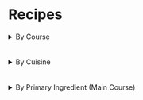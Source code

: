 # Recipes

<details>
    <summary>
        By Course
    </summary>

## Breakfast

- [Cranberry Bread](Breakfast/cranberry_bread.md)
- [Henrik's Oatmeal](Breakfast/henriks_oatmeal.md)
- [Kale Smoothie](Breakfast/kale_smoothie.md)
- [Poop Smoothie](Breakfast/poop_smoothie.md)
- [Pour Over Coffee](Breakfast/pour_over_coffee.md)
- [Tumeric Carrot Smoothie](Breakfast/tumeric_carrot_smoothie.md)

## Condiments

- [Mtsvane Ajika](Condiments/mtsvane_ajika.md)
- [Perserved Lemons](Condiments/preserved_lemons.md)
- [Pickled Peppers](Condiments/pickled_peppers.md)
- [Reevesland Vinaigrette](Condiments/reevesland_vinaigrette.md)

## Dessert

- [Carrot Cake](Dessert/carrot_cake.md)
- [Chocolate Chip Cookies](Dessert/chocolate_chip_cookies.md)
- [Chocolate Souffle](Dessert/chocolate_souffle.md)
- [Mushroom Cookies](Dessert/mushroom_cookies.md)
- [Rice Pudding](Dessert/rice_pudding.md)
- [Versunkener Apfelkuchen](Dessert/versunkener_apfelkuchen.md)

## Main Course

- [Asian Barbacue Glazed Salmon](Main_Course/asian_barbacue_glazed_salmon.md)
- [Baked Pasta with Aubergines](Main_Course/baked_pasta_with_aubergines.md)
- [Barley Mushroom Casserole](Main_Course/barley_mushroom_casserole.md)
- [Borscht](Main_Course/borscht.md)
- [Cesky Gulas](Main_Course/cesky_gulas.md)
- [Cowboy Sundae](Main_Course/cowboy_sundae.md)
- [Caramelized Cabbage and Noodles](Main_Course/caramelized_cabbage_noodles.md)
- [Farfalle with Caramelized Onions, Peas and Mint](Main_Course/farfalle_onions_peas_mint.md)
- [Fennel Sausages with Wrinkled Grapes and Grape Extract](Main_Course/fennel_sausages_with_grapes.md)
- [Frigga mit Polenta](Main_Course/frigga.md)
- [Golden Fettuccine with Sardines, Fennel and Saffron](Main_Course/golden_fettuccine_with_sardines_fennel_and_saffron.md)
- [Katami Sokoti](Main_Course/katami_sokoti.md)
- [Kebabi](Main_Course/kebabi.md)
- [Mac and Cheese](Main_Course/mac_and_cheese.md)
- [Meatballs](Main_Course/meatballs.md)
- [Moroccan Beef Stew](Main_Course/moroccan_beef_stew.md)
- [Mushroom Chashushuli](Main_Course/mushroom_chashushuli.md)
- [Oraguli Masharapit](Main_Course/oraguli_masharapit.md)
- [Orange Miso Glazed Salmon](Main_Course/orange_miso_glazed_salmon.md)
- [Peach Blueberry Shortcake](Main_Course/peach_blueberry_shortcake.md)
- [Peach Pork Chops](Main_Course/peach_pork_chops.md)
- [Pepper Crusted Filet Mignon](Main_Course/pepper_crusted_filet_mignon.md)
- [Poaches Salmon](Main_Course/poached_salmon.md)
- [Pulled Lamb Shoulder](Main_Course/pulled_lamb_shoulder.md)
- [Pumpkin Ravioli with Crispy Sage and Walnut Butter](Main_Course/pumpkin_ravioli_with_sage_and_walnuts.md)
- [Smoked and Fresh Salmon en Chemise](Main_Course/smoked_and_fresh_salmon.md)
- [Spaghetti alla Carbonara](Main_Course/spaghetti_alla_carbonara.md)
- [Tagliolini al Limone](Main_Course/tagliolini_al_limone.md)
- [Topinambur](Main_Course/topinambur.md)
- [Tortellini with Yogurt, Mint and Smoked Paprika Oil](Main_Course/tortellini_with_yogurt_mint_paprika.md)
- [Tortilla Espanola](Main_Course/tortilla_espanola.md)
- [Tsampa](Main_Course/tsampa.md)
- [Wasabi Salmon](Main_Course/wasabi_salmon.md)

## Side Dishes

- [Baked Eggplant](Side_Dish/baked_eggplant.md)
- [Braised Greens](Side_Dish/braised_greens.md)
- [Italian White Bean Salad](Side_Dish/italian_white_bean_salad.md)
- [Kynute Knedliky](Side_Dish/kynute_knedliky.md)
- [Moehrensalat](Side_Dish/mohrensalat.md)
- [Mtsvane Lobios Salata](Side_Dish/mtsvane_lobios_salata.md)
- [Roasted Brussels Sprouts with Medjool Dates](Side_Dish/roasted_brussels_sprouts_with_dates.md)
- [Zizeli Bulgaruli Zizakis Salata](Side_Dish/ziteli_bulgaruli_zizakis_salata.md)

</details>
<br /><br />
<details>
    <summary>
        By Cuisine
    </summary>

## American

- [Barley Mushroom Casserole](Main_Course/barley_mushroom_casserole.md)
- [Braised Greens](Side_Dish/braised_greens.md)
- [Carrot Cake](Dessert/carrot_cake.md)
- [Chocolate Chip Cookies](Dessert/chocolate_chip_cookies.md)
- [Chocolate Souffle](Dessert/chocolate_souffle.md)
- [Cowboy Sundae](Main_Course/cowboy_sundae.md)
- [Cranberry Bread](Breakfast/cranberry_bread.md)
- [Henrik's Oatmeal](Breakfast/henriks_oatmeal.md)
- [Kale Smoothie](Breakfast/kale_smoothie.md)
- [Mac and Cheese](Main_Course/mac_and_cheese.md)
- [Mushroom Cookies](Dessert/mushroom_cookies.md)
- [Peach Blueberry Shortcake](Main_Course/peach_blueberry_shortcake.md)
- [Peach Pork Chops](Main_Course/peach_pork_chops.md)
- [Pepper Crusted Filet Mignon](Main_Course/pepper_crusted_filet_mignon.md)
- [Perserved Lemons](Condiments/preserved_lemons.md)
- [Pickled Peppers](Condiments/pickled_peppers.md)
- [Poaches Salmon](Main_Course/poached_salmon.md)
- [Poop Smoothie](Breakfast/poop_smoothie.md)
- [Pour Over Coffee](Breakfast/pour_over_coffee.md)
- [Pulled Lamb Shoulder](Main_Course/pulled_lamb_shoulder.md)
- [Reevesland Vinaigrette](Condiments/reevesland_vinaigrette.md)
- [Rice Pudding](Dessert/rice_pudding.md)
- [Roasted Brussels Sprouts with Medjool Dates](Side_Dish/roasted_brussels_sprouts_with_dates.md)
- [Smoked and Fresh Salmon en Chemise](Main_Course/smoked_and_fresh_salmon.md)
- [Tumeric Carrot Smoothie](Breakfast/tumeric_carrot_smoothie.md)

## Asian

- [Asian Barbacue Glazed Salmon](Main_Course/asian_barbacue_glazed_salmon.md)
- [Orange Miso Glazed Salmon](Main_Course/orange_miso_glazed_salmon.md)
- [Wasabi Salmon](Main_Course/wasabi_salmon.md)

## Georgian

- [Borscht](Main_Course/borscht.md)
- [Katami Sokoti](Main_Course/katami_sokoti.md)
- [Kebabi](Main_Course/kebabi.md)
- [Mtsvane Ajika](Condiments/mtsvane_ajika.md)
- [Mtsvane Lobios Salata](Side_Dish/mtsvane_lobios_salata.md)
- [Mushroom Chashushuli](Main_Course/mushroom_chashushuli.md)
- [Oraguli Masharapit](Main_Course/oraguli_masharapit.md)
- [Zizeli Bulgaruli Zizakis Salata](Side_Dish/ziteli_bulgaruli_zizakis_salata.md)

## German and Central European

- [Cesky Gulas](Main_Course/cesky_gulas.md)
- [Caramelized Cabbage and Noodles](Main_Course/caramelized_cabbage_noodles.md)
- [Frigga mit Polenta](Main_Course/frigga.md)
- [Kynute Knedliky](Side_Dish/kynute_knedliky.md)
- [Moehrensalat](Side_Dish/mohrensalat.md)
- [Versunkener Apfelkuchen](Dessert/versunkener_apfelkuchen.md)

## Indian and South Asian

- [Topinambur](Main_Course/topinambur.md)
- [Tsampa](Main_Course/tsampa.md)

## Italian

- [Baked Eggplant](Side_Dish/baked_eggplant.md)
- [Baked Pasta with Aubergines](Main_Course/baked_pasta_with_aubergines.md)
- [Farfalle with Caramelized Onions, Peas and Mint](Main_Course/farfalle_onions_peas_mint.md)
- [Fennel Sausages with Wrinkled Grapes and Grape Extract](Main_Course/fennel_sausages_with_grapes.md)
- [Golden Fettuccine with Sardines, Fennel and Saffron](Main_Course/golden_fettuccine_with_sardines_fennel_and_saffron.md)
- [Italian White Bean Salad](Side_Dish/italian_white_bean_salad.md)
- [Meatballs](Main_Course/meatballs.md)
- [Pumpkin Ravioli with Crispy Sage and Walnut Butter](Main_Course/pumpkin_ravioli_with_sage_and_walnuts.md)
- [Spaghetti alla Carbonara](Main_Course/spaghetti_alla_carbonara.md)
- [Tagliolini al Limone](Main_Course/tagliolini_al_limone.md)
- [Tortellini with Yogurt, Mint and Smoked Paprika Oil](Main_Course/tortellini_with_yogurt_mint_paprika.md)

## Mediterranean

- [Pomegranate Balsamic Glazed Salmon](Main_Course/pomegranate_balasmic_glazed_salmon.md)

## North African

- [Moroccan Beef Stew](Main_Course/moroccan_beef_stew.md)

## Spanish

- [Tortilla Espanola](Main_Course/tortilla_espanola.md)

</details>
<br /><br />
<details>
    <summary>
        By Primary Ingredient (Main Course)
    </summary>

## Beef

- [Cesky Gulas](Main_Course/cesky_gulas.md)
- [Cowboy Sundae](Main_Course/cowboy_sundae.md)
- [Meatballs](Main_Course/meatballs.md)
- [Moroccan Beef Stew](Main_Course/moroccan_beef_stew.md)
- [Pepper Crusted Filet Mignon](Main_Course/pepper_crusted_filet_mignon.md)

## Chicken

- [Katami Sokoti](Main_Course/katami_sokoti.md)

## Fish

- [Asian Barbacue Glazed Salmon](Main_Course/asian_barbacue_glazed_salmon.md)
- [Golden Fettuccine with Sardines, Fennel and Saffron](Main_Course/golden_fettuccine_with_sardines_fennel_and_saffron.md)
- [Oraguli Masharapit](Main_Course/oraguli_masharapit.md)
- [Orange Miso Glazed Salmon](Main_Course/orange_miso_glazed_salmon.md)
- [Poaches Salmon](Main_Course/poached_salmon.md)
- [Pomegranate Balsamic Glazed Salmon](Main_Course/pomegranate_balasmic_glazed_salmon.md)
- [Smoked and Fresh Salmon en Chemise](Main_Course/smoked_and_fresh_salmon.md)
- [Wasabi Salmon](Main_Course/wasabi_salmon.md)

## Lamb

- [Kebabi](Main_Course/kebabi.md)
- [Pulled Lamb Shoulder](Main_Course/pulled_lamb_shoulder.md)

## Pork

- [Fennel Sausages with Wrinkled Grapes and Grape Extract](Main_Course/fennel_sausages_with_grapes.md)
- [Frigga mit Polenta](Main_Course/frigga.md)
- [Peach Pork Chops](Main_Course/peach_pork_chops.md)
- [Spaghetti alla Carbonara](Main_Course/spaghetti_alla_carbonara.md)
- [Tagliolini al Limone](Main_Course/tagliolini_al_limone.md)

## Vegetarian

- [Baked Pasta with Aubergines](Main_Course/baked_pasta_with_aubergines.md)
- [Barley Mushroom Casserole](Main_Course/barley_mushroom_casserole.md)
- [Borscht](Main_Course/borscht.md)
- [Caramelized Cabbage and Noodles](Main_Course/caramelized_cabbage_noodles.md)
- [Farfalle with Caramelized Onions, Peas and Mint](Main_Course/farfalle_onions_peas_mint.md)
- [Mac and Cheese](Main_Course/mac_and_cheese.md)
- [Mushroom Chashushuli](Main_Course/mushroom_chashushuli.md)
- [Peach Blueberry Shortcake](Main_Course/peach_blueberry_shortcake.md)
- [Pickled Peppers](Condiments/pickled_peppers.md)
- [Pomegranate Balsamic Glazed Salmon](Main_Course/pomegranate_balasmic_glazed_salmon.md)
- [Pumpkin Ravioli with Crispy Sage and Walnut Butter](Main_Course/pumpkin_ravioli_with_sage_and_walnuts.md)
- [Topinambur](Main_Course/topinambur.md)
- [Tortellini with Yogurt, Mint and Smoked Paprika Oil](Main_Course/tortellini_with_yogurt_mint_paprika.md)
- [Tortilla Espanola](Main_Course/tortilla_espanola.md)
- [Tsampa](Main_Course/tsampa.md)

</details>
